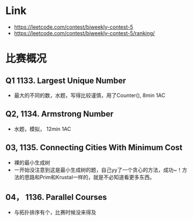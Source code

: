 # Link
- https://leetcode.com/contest/biweekly-contest-5
- https://leetcode.com/contest/biweekly-contest-5/ranking/

# 比赛概况

## Q1 1133. Largest Unique Number
- 最大的不同的数，水题，写得比较谨慎，用了Counter(), 8min 1AC

## Q2, 1134. Armstrong Number
- 水题，模拟， 12min 1AC

## 03, 1135. Connecting Cities With Minimum Cost
- 裸的最小生成树
- 一开始没注意到这是最小生成树的题，自己yy了一个贪心的方法，成功~！方法的思路和Prim和Krustal一样的，就是不必知道看更多东西。

## 04， 1136. Parallel Courses
- 与拓扑排序有个，比赛时候没来得及